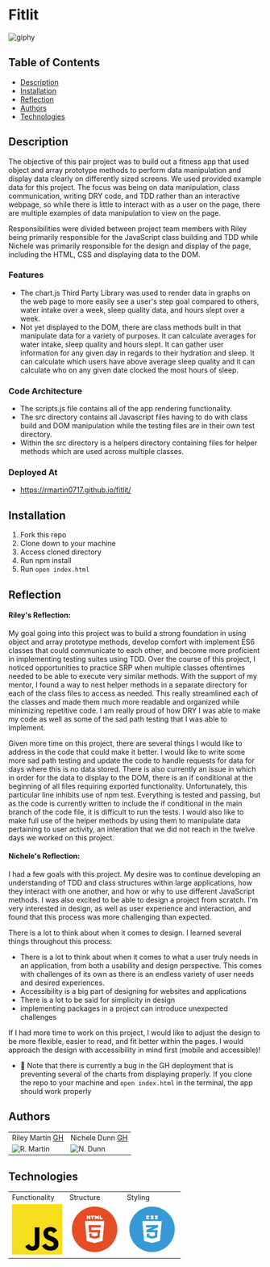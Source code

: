 # Fitlit

![giphy](https://user-images.githubusercontent.com/63027000/113958315-183b3780-97de-11eb-9752-61b906b54b1d.gif)

## Table of Contents
* [Description](#description)
* [Installation](#installation)
* [Reflection](#reflection)
* [Authors](#authors)
* [Technologies](#technologies)

## Description
The objective of this pair project was to build out a fitness app that used object and array prototype methods to perform data manipulation and display data clearly on differently sized screens. We used provided example data for this project. The focus was being on data manipulation, class communication, writing DRY code, and TDD rather than an interactive webpage, so while there is little to interact with as a user on the page, there are multiple examples of data manipulation to view on the page.

Responsibilities were divided between project team members with Riley being primarily responsible for the JavaScript class building and TDD while Nichele was primarily responsible for the design and display of the page, including the HTML, CSS and displaying data to the DOM.

### Features
* The chart.js Third Party Library was used to render data in graphs on the web page to more easily see a user's step goal compared to others, water intake over a week, sleep quality data, and hours slept over a week.
* Not yet displayed to the DOM, there are class methods built in that manipulate data for a variety of purposes. It can calculate averages for water intake, sleep quality and hours slept. It can gather user information for any given day in regards to their hydration and sleep. It can calculate which users have above average sleep quality and it can calculate who on any given date clocked the most hours of sleep.


### Code Architecture
* The scripts.js file contains all of the app rendering functionality.
* The src directory contains all Javascript files having to do with class build and DOM manipulation while the testing files are in their own test directory.
* Within the src directory is a helpers directory containing files for helper methods which are used across multiple classes.


### Deployed At
* https://rmartin0717.github.io/fitlit/

## Installation
1. Fork this repo
2. Clone down to your machine
3. Access cloned directory
4. Run npm install
5. Run `open index.html`


## Reflection
#### Riley's Reflection:

My goal going into this project was to build a strong foundation in using object and array prototype methods, develop comfort with implement ES6 classes that could communicate to each other, and become more proficient in implementing testing suites using TDD. Over the course of this project, I noticed opportunities to practice SRP when multiple classes oftentimes needed to be able to execute very similar methods. With the support of my mentor, I found a way to nest helper methods in a separate directory for each of the class files to access as needed. This really streamlined each of the classes and made them much more readable and organized while minimizing repetitive code. I am really proud of how DRY I was able to make my code as well as some of the sad path testing that I was able to implement.

Given more time on this project, there are several things I would like to address in the code that could make it better. I would like to write some more sad path testing and update the code to handle requests for data for days where this is no data stored. There is also currently an issue in which in order for the data to display to the DOM, there is an if conditional at the beginning of all files requiring exported functionality. Unfortunately, this particular line inhibits use of npm test. Everything is tested and passing, but as the code is currently written to include the if conditional in the main branch of the code file, it is difficult to run the tests. I would also like to make full use of the helper methods by using them to manipulate data pertaining to user activity, an interation that we did not reach in the twelve days we worked on this project.


#### Nichele's Reflection:

I had a few goals with this project. My desire was to continue developing an understanding of TDD and class structures within large applications, how they interact with one another, and how or why to use different JavaScript methods. I was also excited to be able to design a project from scratch. I'm very interested in design, as well as user experience and interaction, and found that this process was more challenging than expected.

There is a lot to think about when it comes to design. I learned several things throughout this process:
  * There is a lot to think about when it comes to what a user truly needs in an application, from both a usability and design perspective. This comes with challenges of its own as there is an endless variety of user needs and desired experiences.
  * Accessibility is a big part of designing for websites and applications
  * There is a lot to be said for simplicity in design
  * implementing packages in a project can introduce unexpected challenges

If I had more time to work on this project, I would like to adjust the design to be more flexible, easier to read, and fit better within the pages. I would approach the design with accessibility in mind first (mobile and accessible)!

* 🚧 Note that there is currently a bug in the GH deployment that is preventing several of the charts from displaying properly. If you clone the repo to your machine and `open index.html` in the terminal, the app should work properly 


## Authors
<table>
    <tr>
        <td> Riley Martin <a href="https://github.com/RMartin0717">GH</td>
        <td> Nichele Dunn <a href="https://github.com/nichelicorn">GH</td>
    </tr>
    </tr>
        <td><img src="https://avatars.githubusercontent.com/u/76501236?s=460&u=56de3268b98bd73447d785601176518e3cd0141c&v=4" alt="R. Martin" width="125" height="auto" /></td>
        <td><img src="https://avatars.githubusercontent.com/u/63027000?v=4" alt="N. Dunn" width="125" height="auto" /></td>
    </tr>
</table>

## Technologies
<table>
    <tr>
        <td>Functionality</td>
        <td>Structure</td>
        <td>Styling</td>
    </tr>
    </tr>
        <td><img src="./images/README/js-icon.png" alt="javascript" width="100" height="auto" /></td>
        <td><img src="./images/README/html-logo.png" alt="html" width="100" height="auto" /></td>
        <td><img src="./images/README/css-logo.png" alt="css" width="100" height="auto" /></td>
    </tr>
</table>
